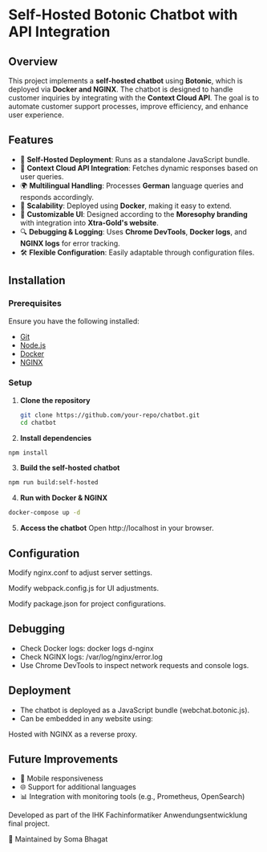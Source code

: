 # Self-Hosted Botonic Chatbot with API Integration

## Overview
This project implements a **self-hosted chatbot** using **Botonic**, which is deployed via **Docker and NGINX**. The chatbot is designed to handle customer inquiries by integrating with the **Context Cloud API**. The goal is to automate customer support processes, improve efficiency, and enhance user experience.

## Features
- 🚀 **Self-Hosted Deployment**: Runs as a standalone JavaScript bundle.
- 🔗 **Context Cloud API Integration**: Fetches dynamic responses based on user queries.
- 🌍 **Multilingual Handling**: Processes **German** language queries and responds accordingly.
- 🔄 **Scalability**: Deployed using **Docker**, making it easy to extend.
- 🎨 **Customizable UI**: Designed according to the **Moresophy branding** with integration into **Xtra-Gold's website**.
- 🔍 **Debugging & Logging**: Uses **Chrome DevTools**, **Docker logs**, and **NGINX logs** for error tracking.
- 🛠 **Flexible Configuration**: Easily adaptable through configuration files.

## Installation

### Prerequisites
Ensure you have the following installed:
- [Git](https://git-scm.com/)
- [Node.js](https://nodejs.org/)
- [Docker](https://www.docker.com/)
- [NGINX](https://nginx.org/)

### Setup

1. **Clone the repository**
   ```sh
   git clone https://github.com/your-repo/chatbot.git
   cd chatbot
   ```
2. **Install dependencies**
```sh
npm install
```

3. **Build the self-hosted chatbot**
```sh
npm run build:self-hosted
```
4. **Run with Docker & NGINX**
```sh
docker-compose up -d
```

5. **Access the chatbot**
   Open http://localhost in your browser.

## Configuration
Modify nginx.conf to adjust server settings.

Modify webpack.config.js for UI adjustments.

Modify package.json for project configurations.

## Debugging
- Check Docker logs: docker logs d-nginx
- Check NGINX logs: /var/log/nginx/error.log
- Use Chrome DevTools to inspect network requests and console logs.

## Deployment
- The chatbot is deployed as a JavaScript bundle (webchat.botonic.js).
- Can be embedded in any website using:

<script src="webchat.botonic.js"></script>
Hosted with NGINX as a reverse proxy.

## Future Improvements
- 📱 Mobile responsiveness
- 🌐 Support for additional languages
- 📊 Integration with monitoring tools (e.g., Prometheus, OpenSearch)

Developed as part of the IHK Fachinformatiker Anwendungsentwicklung final project.

🚀 Maintained by Soma Bhagat
